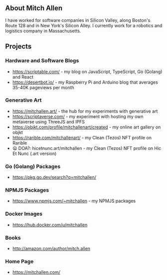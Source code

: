 ## About Mitch Allen

I have worked for software companies in Silicon Valley, along Boston's Route 128 and in New York's Silicon Alley. I currently work for a robotics and logistics company in Massachusetts.

## Projects

### Hardware and Software Blogs

* https://scriptable.com/ - my blog on JavaScript, TypeScript, Go (Golang) and React
* https://desertbot.io/ - my Raspberry Pi and Arduino blog that averages 35-40K pageviews per month

### Generative Art

* https://mitchallen.art/ - the hub for my experiments with generative art 
* https://scriptaverse.com/ - my experiment with hosting my own metaverse using ThreeJS and IPFS 
* https://objkt.com/profile/mitchallenart/created - my online art gallery on objkt
* https://rarible.com/mitchallenart/ - my Clean (Tezos) NFT profile on Rarible
* 😦 DOA?: hicetnunc.art/mitchallen - my Clean (Tezos) NFT profile on Hic Et Nunc (.art version) 

### Go (Golang) Packages

* https://pkg.go.dev/search?q=mitchallen/

### NPMJS Packages

* https://www.npmjs.com/~mitchallen - my NPMJS packages

### Docker Images

* https://hub.docker.com/u/mitchallen

### Books

* http://amazon.com/author/mitch.allen



### Home Page

* https://mitchallen.com/

<!--
**mitchallen/mitchallen** is a ✨ _special_ ✨ repository because its `README.md` (this file) appears on your GitHub profile.

Here are some ideas to get you started:

- 🔭 I’m currently working on ...
- 🌱 I’m currently learning ...
- 👯 I’m looking to collaborate on ...
- 🤔 I’m looking for help with ...
- 💬 Ask me about ...
- 📫 How to reach me: ...
- 😄 Pronouns: ...
- ⚡ Fun fact: ...
-->
